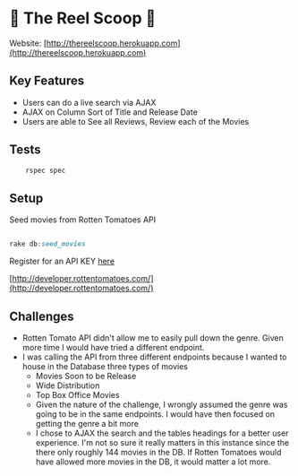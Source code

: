 :movie_camera: The Reel Scoop :movie_camera:
==============

Website: [http://thereelscoop.herokuapp.com](http://thereelscoop.herokuapp.com)
 

Key Features
------------
  * Users can do a live search via AJAX
  * AJAX on Column Sort of Title and Release Date
  * Users are able to See all Reviews, Review each of the Movies

Tests
-----

```sh
	rspec spec
```

Setup
-----

Seed movies from Rotten Tomatoes API

```ruby

rake db:seed_movies

```

Register for an API KEY [here](http://developer.rottentomatoes.com/)

[http://developer.rottentomatoes.com/](http://developer.rottentomatoes.com/)

Challenges
----------
  * Rotten Tomato API didn't allow me to easily pull down the genre.  Given more time I would have tried a different endpoint.  
  * I was calling the API from three different endpoints because I wanted to house in the Database three types of movies
    + Movies Soon to be Release
    + Wide Distribution
    + Top Box Office Movies
 	* Given the nature of the challenge, I wrongly assumed the genre was going to be in the same endpoints.  I would have then focused on getting the genre a bit more
 	* I chose to AJAX the search and the tables headings for a better user experience.  I'm not so sure it really matters in this instance since the there only roughly 144 movies in the DB.  If Rotten Tomatoes would have allowed more movies in the DB, it would matter a lot more.

